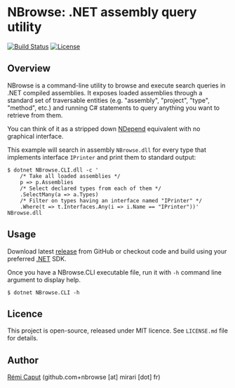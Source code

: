 NBrowse: .NET assembly query utility
====================================

[![Build Status](https://img.shields.io/github/actions/workflow/status/r3c/nbrowse/validate.yml?branch=master)](https://github.com/r3c/nbrowse/actions)
[![License](https://img.shields.io/github/license/r3c/nbrowse.svg)](https://opensource.org/licenses/MIT)

Overview
--------

NBrowse is a command-line utility to browse and execute search queries in .NET
compiled assemblies. It exposes loaded assemblies through a standard set of
traversable entities (e.g. "assembly", "project", "type", "method", etc.) and
running C# statements to query anything you want to retrieve from them.

You can think of it as a stripped down [NDepend](https://www.ndepend.com/)
equivalent with no graphical interface.

This example will search in assembly `NBrowse.dll` for every type that
implements interface `IPrinter` and print them to standard output:

    $ dotnet NBrowse.CLI.dll -c '
        /* Take all loaded assemblies */
        p => p.Assemblies
        /* Select declared types from each of them */
        .SelectMany(a => a.Types)
        /* Filter on types having an interface named "IPrinter" */
        .Where(t => t.Interfaces.Any(i => i.Name == "IPrinter"))' NBrowse.dll

Usage
-----

Download latest [release](https://github.com/r3c/nbrowse/releases) from GitHub
or checkout code and build using your preferred
[.NET](https://dotnet.microsoft.com/download) SDK.

Once you have a NBrowse.CLI executable file, run it with `-h` command line
argument to display help.

    $ dotnet NBrowse.CLI -h

Licence
-------

This project is open-source, released under MIT licence. See `LICENSE.md` file
for details.

Author
------

[Rémi Caput](http://remi.caput.fr/) (github.com+nbrowse [at] mirari [dot] fr)
